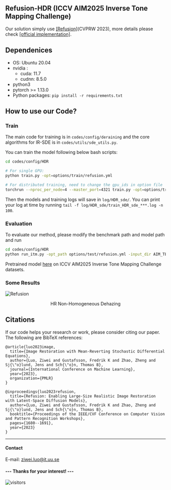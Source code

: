 
## Refusion-HDR (ICCV AIM2025 Inverse Tone Mapping Challenge) 

Our solution simply use [[Refusion]](https://arxiv.org/abs/2304.08291)(CVPRW 2023), more details please check [[official implementation]](https://github.com/Algolzw/image-restoration-sde). </sub>

## Dependenices

* OS: Ubuntu 20.04
* nvidia :
	- cuda: 11.7
	- cudnn: 8.5.0
* python3
* pytorch >= 1.13.0
* Python packages: `pip install -r requirements.txt`

## How to use our Code?

### Train
The main code for training is in `codes/config/deraining` and the core algorithms for IR-SDE is in `codes/utils/sde_utils.py`.

You can train the model following below bash scripts:

```bash
cd codes/config/HDR

# For single GPU:
python train.py -opt=options/train/refusion.yml

# For distributed training, need to change the gpu_ids in option file
torchrun --nproc_per_node=4 --master_port=4321 train.py -opt=options/train/refusion.yml --launcher pytorch
```

Then the models and training logs will save in `log/HDR_sde/`. 
You can print your log at time by running `tail -f log/HDR_sde/train_HDR_sde_***.log -n 100`.

### Evaluation
To evaluate our method, please modify the benchmark path and model path and run

```bash
cd codes/config/HDR
python run_itm.py -opt_path options/test/refusion.yml -input_dir AIM_TEST -output_dir output -pretrained_path lastest_EMA.pth
```

Pretrained model [here](https://www.dropbox.com/scl/fi/yg44t2i9tgrlsn3c1punc/lastest_EMA.pth?rlkey=fhjb37o34i9yt12337pyed5gi&st=43psqej3&dl=0) on ICCV AIM2025 Inverse Tone Mapping Challenge datasets.

### Some Results
![Refusion](figs/results.png)
<div align='center'>HR Non-Homogeneous Dehazing</div>


## Citations
If our code helps your research or work, please consider citing our paper.
The following are BibTeX references:

```
@article{luo2023image,
  title={Image Restoration with Mean-Reverting Stochastic Differential Equations},
  author={Luo, Ziwei and Gustafsson, Fredrik K and Zhao, Zheng and Sj{\"o}lund, Jens and Sch{\"o}n, Thomas B},
  journal={International Conference on Machine Learning},
  year={2023},
  organization={PMLR}
}

@inproceedings{luo2023refusion,
  title={Refusion: Enabling Large-Size Realistic Image Restoration with Latent-Space Diffusion Models},
  author={Luo, Ziwei and Gustafsson, Fredrik K and Zhao, Zheng and Sj{\"o}lund, Jens and Sch{\"o}n, Thomas B},
  booktitle={Proceedings of the IEEE/CVF Conference on Computer Vision and Pattern Recognition Workshops},
  pages={1680--1691},
  year={2023}
}
```

---

#### Contact
E-mail: ziwei.luo@it.uu.se

#### --- Thanks for your interest! --- ####
![visitors](https://visitor-badge.laobi.icu/badge?page_id=Algolzw/image-restoration-sde)

